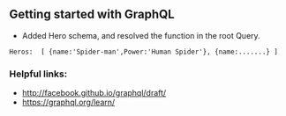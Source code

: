 ## Getting started with GraphQL

- Added Hero schema, and resolved the function in the root Query.

`
    Heros: 
    [
    {name:'Spider-man',Power:'Human Spider'},
    {name:.......}
    ]
`

### Helpful links:
- http://facebook.github.io/graphql/draft/
- https://graphql.org/learn/
